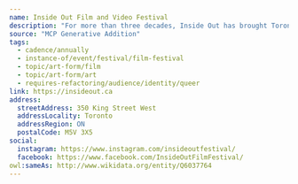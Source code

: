```yaml
---
name: Inside Out Film and Video Festival
description: "For more than three decades, Inside Out has brought Toronto's 2SLGBTQ+ community together in celebration of the best queer film from Canada and around the world. Through our annual Festival in Toronto, our filmmaker initiatives, our youth engagement and our year-round events and screenings, Inside Out is engaged every day in challenging attitudes and changing lives."
source: "MCP Generative Addition"
tags:
  - cadence/annually
  - instance-of/event/festival/film-festival
  - topic/art-form/film
  - topic/art-form/art
  - requires-refactoring/audience/identity/queer
link: https://insideout.ca
address:
  streetAddress: 350 King Street West
  addressLocality: Toronto
  addressRegion: ON
  postalCode: M5V 3X5
social:
  instagram: https://www.instagram.com/insideoutfestival/
  facebook: https://www.facebook.com/InsideOutFilmFestival/
owl:sameAs: http://www.wikidata.org/entity/Q6037764
---
```

